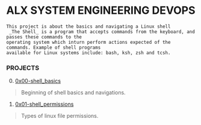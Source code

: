 # ALX SYSTEM ENGINEERING DEVOPS
```
This project is about the basics and navigating a Linux shell
 _The Shell_ is a program that accepts commands from the keyboard, and passes these commands to the
operating system which inturn perform actions expected of the commands. Example of shell programs
available for Linux systems include: bash, ksh, zsh and tcsh.
```

### PROJECTS
0.  [0x00-shell_basics](https://github.com/Zabdulkareem/alx-system_engineering-devops/tree/master/0x00-shell_basics)
 > Beginning of shell basics and navigations.

1. [0x01-shell_permissions](https://github.com/Zabdulkareem/alx-system_engineering-devops/tree/master/0x01-shell_permissions)
 > Types of linux file permissions.
